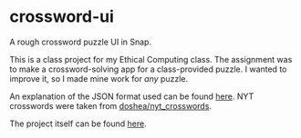 # crossword-ui
A rough crossword puzzle UI in Snap.

This is a class project for my Ethical Computing class.
The assignment was to make a crossword-solving app for a class-provided puzzle. I wanted to improve it, so I made mine work for *any* puzzle.

An explanation of the JSON format used can be found [here](https://www.xwordinfo.com/JSON/). 
NYT crosswords were taken from [doshea/nyt_crosswords](https://github.com/doshea/nyt_crosswords).

The project itself can be found [here](https://snap.berkeley.edu/snap/snap.html#present:Username=chlohal&ProjectName=U2L3-WordPuzzleSolver).
